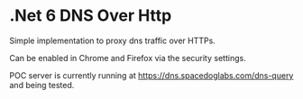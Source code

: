 # .Net 6 DNS Over Http

Simple implementation to proxy dns traffic over HTTPs.

Can be enabled in Chrome and Firefox via the security settings. 

POC server is currently running at https://dns.spacedoglabs.com/dns-query and being tested.
